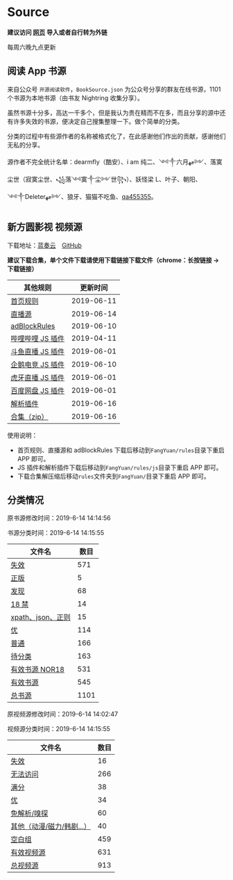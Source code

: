# Source

**建议访问 [网页](https://moonbegonia.github.io/Source/) 导入或者自行转为外链**

每周六晚九点更新

## 阅读 App 书源

来自公众号 `开源阅读软件`，`BookSource.json` 为公众号分享的群友在线书源，1101 个书源为本地书源（由书友 Nightring 收集分享）。

虽然书源十分多，高达一千多个，但是我认为贵在精而不在多，而且分享的源中还有许多失效的书源，便决定自己搜集整理一下。做个简单的分类。

分类的过程中有些源作者的名称被格式化了，在此感谢他们作出的贡献，感谢他们无私的分享。

源作者不完全统计名单：dearmfly（酷安）、i am 纯二、༺༒六月ޓﻬ༻、落寞尘世（寂寞尘世、꧁落༺寞༒尘༻世꧂）、妖怪梁 L、叶子、朝阳、༺༒Deleterޓﻬ༻、狼牙、猫猫不吃鱼、[qa455355](https://raw.githubusercontent.com/adhu2018/001/master/qa455355.txt)。

## 新方圆影视 视频源

下载地址：[蓝奏云](https://www.lanzous.com/b201988)&emsp;[GitHub](fangyuan/新方圆浏览器_V5.19.0607.00.zip)

**建议下载合集，单个文件下载请使用下载链接下载文件（chrome：长按链接 -> 下载链接）**

| 其他规则                                                | 更新时间   |
| ------------------------------------------------------- | ---------- |
| [首页规则](/fangyuan/rules/home.json)                   | 2019-06-11 |
| [直播源](fangyuan/rules/tvLive.json)                    | 2019-06-14 |
| [adBlockRules](fangyuan/rules/adBlockRule.txt)          | 2019-06-10 |
| [哔哩哔哩 JS 插件](fangyuan/rules/js/m.bilibili.com.js) | 2019-04-11 |
| [斗鱼直播 JS 插件](fangyuan/rules/js/m.douyu.com.js)    | 2019-06-01 |
| [企鹅电竞 JS 插件](fangyuan/rules/js/m.egame.qq.com.js) | 2019-06-10 |
| [虎牙直播 JS 插件](fangyuan/rules/js/m.huya.com.js)     | 2019-06-01 |
| [百度网盘 JS 插件](fangyuan/rules/js/pan.baidu.com.js)  | 2019-06-01 |
| [解析插件](fangyuan/rules/js/global.js)                 | 2019-06-16 |
| [合集（zip）](fangyuan/rules.zip)                       | 2019-06-16 |

使用说明：

- 首页规则、直播源和 adBlockRules 下载后移动到`FangYuan/rules`目录下重启 APP 即可。
- JS 插件和解析插件下载后移动到`FangYuan/rules/js`目录下重启 APP 即可。
- 下载合集解压缩后移动`rules`文件夹到`FangYuan/`目录下重启 APP 即可。

## 分类情况

原书源修改时间：2019-6-14 14:14:56

书源分类时间：2019-6-14 14:15:55

| 文件名                                         | 数目 |
| ---------------------------------------------- | ---- |
| [失效](/yuedu/invalid.json)                    | 571  |
| [正版](/yuedu/genuine.json)                    | 5    |
| [发现](/yuedu/discover.json)                   | 68   |
| [18 禁](/yuedu/R18.json)                       | 14   |
| [xpath、json、正则](/yuedu/special.json)       | 15   |
| [优](/yuedu/highQuality.json)                  | 114  |
| [普通](/yuedu/general.json)                    | 166  |
| [待分类](/yuedu/others.json)                   | 163  |
| [有效书源 NOR18](/yuedu/fullNOR18.json)        | 531  |
| [有效书源](/yuedu/full.json)                   | 545  |
| [总书源](/yuedu/fullSourceIncludeInvalid.json) | 1101 |

原视频源修改时间：2019-6-14 14:02:47

视频源分类时间：2019-6-14 14:15:55

| 文件名                                             | 数目 |
| -------------------------------------------------- | ---- |
| [失效](/fangyuan/invalid.json)                     | 16   |
| [无法访问](/fangyuan/inaccessible.json)            | 266  |
| [满分](/fangyuan/fullScore.json)                   | 38   |
| [优](/fangyuan/highQuality.json)                   | 34   |
| [免解析/嗅探](/fangyuan/notDetect.json)            | 60   |
| [其他（动漫/磁力/韩剧...）](/fangyuan/others.json) | 40   |
| [空白组](/fangyuan/emptyGroup.json)                | 459  |
| [有效视频源](/fangyuan/full.json)                  | 631  |
| [总视频源](/fangyuan/videoSource/videoRule.json)   | 913  |
